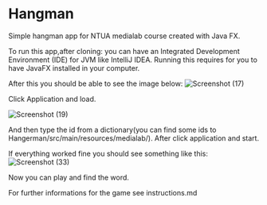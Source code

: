 # Hangman

Simple hangman app for NTUA medialab course created with Java FX.

To run this app,after cloning:
you can have an Integrated Development Environment (IDE) for JVM like IntelliJ IDEA.
Running this requires for you to have JavaFX installed in your computer.

After this you should be able to see the image below:
![Screenshot (17)](https://user-images.githubusercontent.com/71226053/148414986-2c7981dd-ffff-4b2c-8bd0-c8c8c7bfbfcf.png)

Click Application and load.


![Screenshot (19)](https://user-images.githubusercontent.com/71226053/148415719-6d7e6475-d99d-4452-a457-fbd39c39a6c5.png)
 
 And then type the id from a dictionary(you can find some ids to Hangerman/src/main/resources/medialab/).
 After click application and start.
 
 If everything worked fine you should see something like this:
 ![Screenshot (33)](https://user-images.githubusercontent.com/71226053/148571789-414bbece-d9a5-476a-af28-f3398eac0efa.png)
 
 
 Now you can play and find the word.
 
 For further informations for the game see instructions.md

